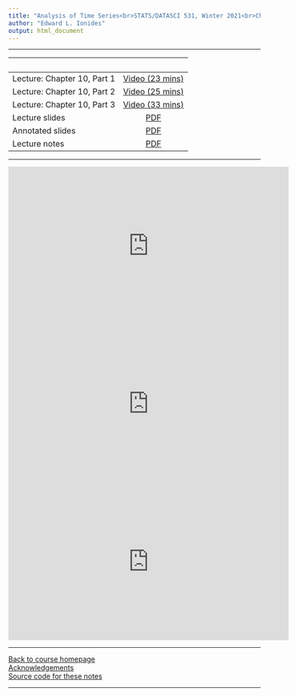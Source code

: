 ```yaml
---
title: "Analysis of Time Series<br>STATS/DATASCI 531, Winter 2021<br>Chapter 10: Introduction to partially observed Markov process models"
author: "Edward L. Ionides"
output: html_document
---
```


----------------------

| &nbsp;          | &nbsp;                                                                            |
|:----------------|:---------------------------------------------------------------------------------:|
| Lecture: Chapter 10, Part 1  | [Video (23 mins)](https://youtu.be/) |
| Lecture: Chapter 10, Part 2  | [Video (25 mins)](https://youtu.be/) |
| Lecture: Chapter 10, Part 3  | [Video (33 mins)](https://youtu.be/) |
| Lecture slides  | [PDF](slides.pdf) |
| Annotated slides | [PDF](slides-annotated-revised.pdf) |
| Lecture notes   | [PDF](notes.pdf) |
----------------------

<iframe width="560" height="315" src="https://www.youtube.com/embed/" frameborder="0" allow="accelerometer; autoplay; clipboard-write; encrypted-media; gyroscope; picture-in-picture" allowfullscreen></iframe>

<iframe width="560" height="315" src="https://www.youtube.com/embed/" frameborder="0" allow="accelerometer; autoplay; clipboard-write; encrypted-media; gyroscope; picture-in-picture" allowfullscreen></iframe>

<iframe width="560" height="315" src="https://www.youtube.com/embed/" frameborder="0" allow="accelerometer; autoplay; clipboard-write; encrypted-media; gyroscope; picture-in-picture" allowfullscreen></iframe>

----------------------

[Back to course homepage](../index.html)  
[Acknowledgements](../acknowledge.html)  
[Source code for these notes](http://github.com/ionides/531w21/tree/master/10/)


----------------------
